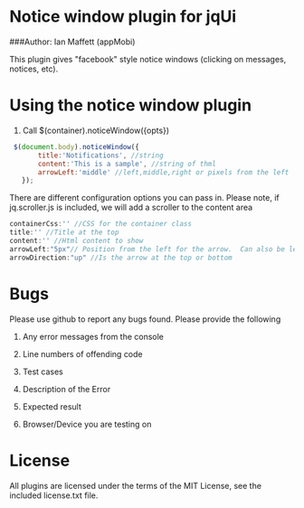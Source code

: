 # Notice window plugin for jqUi

###Author: Ian Maffett (appMobi)

This plugin gives "facebook" style notice windows (clicking on messages, notices, etc).

# Using the notice window plugin

1) Call $(container).noticeWindow({opts})



```js
 $(document.body).noticeWindow({
       title:'Notifications', //string
       content:'This is a sample', //string of thml
       arrowLeft:'middle' //left,middle,right or pixels from the left
   });

 ```
 
There are different configuration options you can pass in.  Please note, if jq.scroller.js is included, we will add a scroller to the content area

```js
containerCss:'' //CSS for the container class
title:'' //Title at the top
content:'' //Html content to show
arrowLeft:"5px"// Position from the left for the arrow.  Can also be left/middle/right
arrowDirection:"up" //Is the arrow at the top or bottom
```


# Bugs

Please use github to report any bugs found.  Please provide the following

1. Any error messages from the console

2. Line numbers of offending code

3. Test cases

4. Description of the Error

5. Expected result

6. Browser/Device you are testing on


# License

All plugins are licensed under the terms of the MIT License, see the included license.txt file.
